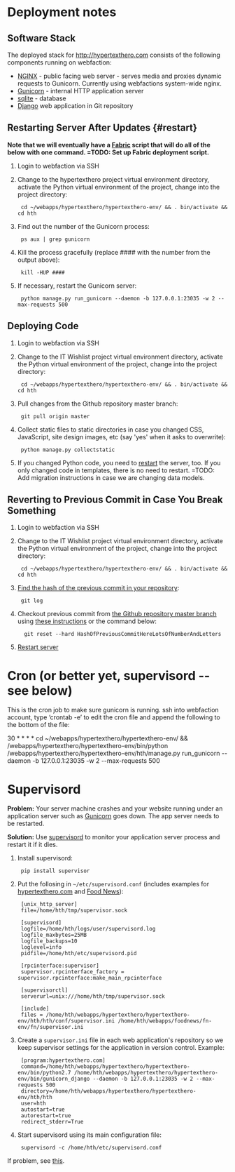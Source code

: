 # Deployment notes

## Software Stack

The deployed stack for <http://hypertexthero.com> consists of the following components running on webfaction:

- [NGINX](http://nginx.org/en/) - public facing web server - serves media and proxies dynamic requests to Gunicorn. Currently using webfactions system-wide nginx.
- [Gunicorn](http://gunicorn.org/ "Gunicorn 'Green Unicorn' is a Python WSGI HTTP Server for UNIX.") - internal HTTP application server
- [sqlite](https://www.sqlite.org/) - database
- [Django](http://djangoproject.com/) web application in Git repository

## Restarting Server After Updates {#restart}

**Note that we will eventually have a [Fabric](http://docs.fabfile.org/en/1.6/) script that will do all of the below with one command. =TODO: Set up Fabric deployment script.**

1. Login to webfaction via SSH

2. Change to the hypertexthero project virtual environment directory, activate the Python virtual environment of the project, change into the project directory:

        cd ~/webapps/hypertexthero/hypertexthero-env/ && . bin/activate && cd hth

3. Find out the number of the Gunicorn process:

        ps aux | grep gunicorn

4. Kill the process gracefully (replace #### with the number from the output above):

        kill -HUP ####

5. If necessary, restart the Gunicorn server:

        python manage.py run_gunicorn --daemon -b 127.0.0.1:23035 -w 2 --max-requests 500


## Deploying Code

1. Login to webfaction via SSH

2. Change to the IT Wishlist project virtual environment directory, activate the Python virtual environment of the project, change into the project directory:

        cd ~/webapps/hypertexthero/hypertexthero-env/ && . bin/activate && cd hth

3. Pull changes from the Github repository master branch:

        git pull origin master

4. Collect static files to static directories in case you changed CSS, JavaScript, site design images, etc (say 'yes' when it asks to overwrite):

        python manage.py collectstatic

5. If you changed Python code, you need to <a href="#restart">restart</a> the server, too. If you only changed code in templates, there is no need to restart. =TODO: Add migration instructions in case we are changing data models.

## Reverting to Previous Commit in Case You Break Something

1. Login to webfaction via SSH

2. Change to the IT Wishlist project virtual environment directory, activate the Python virtual environment of the project, change into the project directory:

        cd ~/webapps/hypertexthero/hypertexthero-env/ && . bin/activate && cd hth

3. [Find the hash of the previous commit in your repository](http://git-scm.com/book/en/Git-Basics-Viewing-the-Commit-History):

        git log

4. Checkout previous commit from [the Github repository master branch](https://github.com/hypertexthero/hypertexthero.com/commits/master) using [these instructions](http://stackoverflow.com/a/4114122/412329) or the command below:

         git reset --hard HashOfPreviousCommitHereLotsOfNumberAndLetters

5. [Restart server](#restart)

# Cron (or better yet, supervisord -- see below)

This is the cron job to make sure gunicorn is running.
ssh into webfaction account, type ‘crontab -e’ to edit the cron file and append the following to the bottom of the file:

  30 * * * * cd ~/webapps/hypertexthero/hypertexthero-env/ && /webapps/hypertexthero/hypertexthero-env/bin/python /webapps/hypertexthero/hypertexthero-env/hth/manage.py run_gunicorn --daemon -b 127.0.0.1:23035 -w 2 --max-requests 500


# Supervisord
**Problem:** Your server machine crashes and your website running under an application server such as [Gunicorn](http://gunicorn.org/) goes down. The app server needs to be restarted.

**Solution:** Use [supervisord](http://supervisord.org/) to monitor your application server process and restart it if it dies.

1. Install supervisord:

        pip install supervisor

2. Put the follosing in `~/etc/supervisord.conf` (includes examples for [hypertexthero.com](http://hypertexthero.com) and [Food News](http://food.hypertexthero.com)):

        [unix_http_server]
        file=/home/hth/tmp/supervisor.sock

        [supervisord]
        logfile=/home/hth/logs/user/supervisord.log
        logfile_maxbytes=25MB
        logfile_backups=10
        loglevel=info
        pidfile=/home/hth/etc/supervisord.pid

        [rpcinterface:supervisor]
        supervisor.rpcinterface_factory = supervisor.rpcinterface:make_main_rpcinterface

        [supervisorctl]
        serverurl=unix:///home/hth/tmp/supervisor.sock

        [include]
        files = /home/hth/webapps/hypertexthero/hypertexthero-env/hth/hth/conf/supervisor.ini /home/hth/webapps/foodnews/fn-env/fn/supervisor.ini 

3. Create a `supervisor.ini` file in each web application's repository so we keep supervisor settings for the application in version control. Example:

        [program:hypertexthero.com]
        command=/home/hth/webapps/hypertexthero/hypertexthero-env/bin/python2.7 /home/hth/webapps/hypertexthero/hypertexthero-env/bin/gunicorn_django --daemon -b 127.0.0.1:23035 -w 2 --max-requests 500
        directory=/home/hth/webapps/hypertexthero/hypertexthero-env/hth/hth
        user=hth
        autostart=true
        autorestart=true
        redirect_stderr=True

4. Start supervisord using its main configuration file:

        supervisord -c /home/hth/etc/supervisord.conf

If problem, see [this](http://serverfault.com/a/397970).